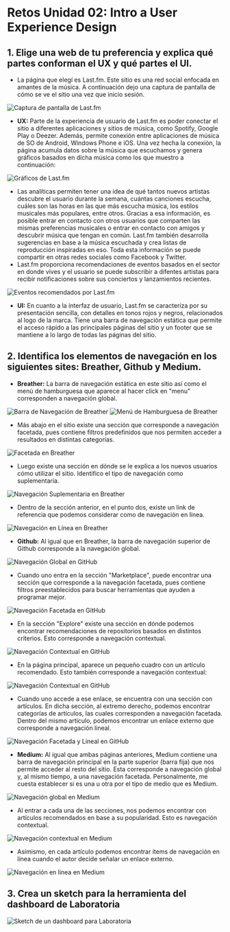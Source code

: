 # Retos Unidad 02: Intro a User Experience Design

## 1. Elige una web de tu preferencia y explica qué partes conforman el UX y qué partes el UI.

- La página que elegí es Last.fm. Este sitio es una red social enfocada en amantes de la música. A continuación dejo una captura de pantalla de cómo se ve el sitio una vez que inicio sesión.

![Captura de pantalla de Last.fm](lastfm.png)

* **UX:** Parte de la experiencia de usuario de Last.fm es poder conectar el sitio a diferentes aplicaciones y sitios de música, como Spotify, Google Play o Deezer. Además, permite conexión entre aplicaciones de música de SO de Android, Windows Phone e iOS. Una vez hecha la conexión, la página acumula datos sobre la música que escuchamos y genera gráficos basados en dicha música como los que muestro a continuación:

![Gráficos de Last.fm](lastfm-graphs.png)

* Las analíticas permiten tener una idea de qué tantos nuevos artistas descubre el usuario durante la semana, cuántas canciones escucha, cuáles son las horas en las que más escucha música, los estilos musicales más populares, entre otros. Gracias a esa información, es posible entrar en contacto con otros usuarios que comparten las mismas preferencias musicales o entrar en contacto con amigos y descubrir música que tengan en común. Last.fm también desarrolla sugerencias en base a la música escuchada y crea listas de reproducción inspiradas en eso. Toda esta información se puede compartir en otras redes sociales como Facebook y Twitter.
* Last.fm proporciona recomendaciones de eventos basados en el sector en donde vives y el usuario se puede subscribir a difentes artistas para recibir notificaciones sobre sus conciertos y lanzamientos recientes.

![Eventos recomendados por Last.fm](lastfm-events.png)

* **UI:** En cuanto a la interfaz de usuario, Last.fm se caracteriza por su presentación sencilla, con detalles en tonos rojos y negros, relacionados al logo de la marca. Tiene una barra de navegación estática que permite el acceso rápido a las principales páginas del sitio y un footer que se mantiene a lo largo de todas las páginas del sitio.

## 2.  Identifica los elementos de navegación en los siguientes sites: Breather, Github y Medium.

* **Breather:** La barra de navegación estática en este sitio así como el menú de hamburguesa que aparece al hacer click en "menu" corresponden a navegación global.

![Barra de Navegación de Breather](breather1.png)
![Menú de Hamburguesa de Breather](breather2.png)

* Más abajo en el sitio existe una sección que corresponde a navegación facetada, pues contiene filtros predefinidos que nos permiten acceder a resultados en distintas categorías.

![Facetada en Breather](breather3.png)

* Luego existe una sección en dónde se le explica a los nuevos usuarios cómo utilizar el sitio. Identifico el tipo de navegación como suplementaria.

![Navegación Suplementaria en Breather](breather4.png)

* Dentro de la sección anterior, en el punto dos, existe un link de referencia que podemos considerar como de navegación en línea.

![Navegación en Línea en Breather](breather5.png)

* **Github:** Al igual que en Breather, la barra de navegación superior de Github corresponde a la navegación global.

![Navegación Global en GitHub](github1.png)

* Cuando uno entra en la sección "Marketplace", puede encontrar una sección que corresponde a la navegación facetada, pues contiene filtros preestablecidos para buscar herramientas que ayuden a programar mejor.

![Navegación Facetada en GitHub](github2.png)

* En la sección "Explore" existe una sección en dónde podemos encontrar recomendaciones de repositorios basados en distintos criterios. Esto corresponde a navegación contextual.

![Navegación Contextual en GitHub](github3.png)

* En la página principal, aparece un pequeño cuadro con un artículo recomendado. Esto también corresponde a navegación contextual:

![Navegación Contextual en GitHub](github5.png)

* Cuando uno accede a ese enlace, se encuentra con una sección con artículos. En dicha sección, al extremo derecho, podemos encontrar categorías de artículos, las cuales corresponden a navegación facetada. Dentro del mismo artículo, podemos encontrar un enlace externo que corresponde a navegación lineal.

![Navegación Facetada y Lineal en GitHub](github4.png)

* **Medium:** Al igual que ambas páginas anteriores, Medium contiene una barra de navegación principal en la parte superior (barra fija) que nos permite acceder al resto del sitio. Esta corresponde a navegación global y, al mismo tiempo, a una navegación facetada. Personalmente, me cuesta establecer si es una u otra por el tipo de medio que es Medium.

![Navegación global en Medium](medium1.png)

* Al entrar a cada una de las secciones, nos podemos encontrar con artículos recomendados en base a su popularidad. Esto es navegación contextual.

![Navegación contextual en Medium](medium2.png)

* Asímismo, en cada artículo podemos encontrar ítems de navegación en línea cuando el autor decide señalar un enlace externo.

![Navegación en línea en Medium](medium3.png)


## 3. Crea un sketch para la herramienta del dashboard de Laboratoria

![Sketch de un dashboard para Laboratoria](dashboard-sketch.png)
